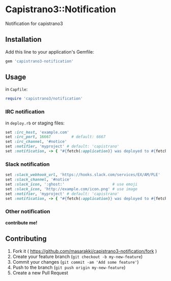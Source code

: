 # Capistrano3::Notification

Notification for capistrano3

## Installation

Add this line to your application's Gemfile:

```ruby
gem 'capistrano3-notification'
```

## Usage

in `Capfile`:

```ruby
require 'capistrano3/notification'
```

### IRC notification

in `deploy.rb` or staging files:

```ruby
set :irc_host, 'example.com'
set :irc_port, 16667         # default: 6667
set :irc_channel, '#notice'
set :notifier, 'myproject' # default: 'capistrano'
set :notification, -> { "#{fetch(:application)} was deployed to #{fetch(:stage)}" } # this message is default
```

### Slack notification

```ruby
set :slack_webhook_url, 'https://hooks.slack.com/services/EX/AM/PLE'
set :slack_channel, '#notice'
set :slack_icon, ':ghost:'                     # use emoji
set :slack_icon, 'http://example.com/icon.png' # use image
set :notifier, 'myproject' # default: 'capistrano'
set :notification, -> { "#{fetch(:application)} was deployed to #{fetch(:stage)}" } # this message is default
```

### Other notification

**contribute me!**

## Contributing

1. Fork it ( https://github.com/masarakki/capistrano3-notification/fork )
2. Create your feature branch (`git checkout -b my-new-feature`)
3. Commit your changes (`git commit -am 'Add some feature'`)
4. Push to the branch (`git push origin my-new-feature`)
5. Create a new Pull Request
